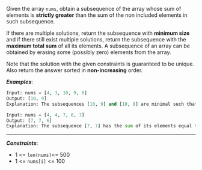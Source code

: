 Given the array `nums`, obtain a subsequence of the array whose sum of elements is **strictly greater** than the sum of the non included elements in such subsequence. 

If there are multiple solutions, return the subsequence with **minimum size** and if there still exist multiple solutions, return the subsequence with the **maximum total sum** of all its elements. A subsequence of an array can be obtained by erasing some (possibly zero) elements from the array. 

Note that the solution with the given constraints is guaranteed to be unique. Also return the answer sorted in **non-increasing** order.

**_Examples_**:
```python
Input: nums = [4, 3, 10, 9, 8]
Output: [10, 9] 
Explanation: The subsequences [10, 9] and [10, 8] are minimal such that the sum of their elements is strictly greater than the sum of elements not included. However, the subsequence [10, 9] has the maximum total sum of its elements. 

Input: nums = [4, 4, 7, 6, 7]
Output: [7, 7, 6] 
Explanation: The subsequence [7, 7] has the sum of its elements equal to 14 which is not strictly greater than the sum of elements not included (14 = 4 + 4 + 6). Therefore, the subsequence [7, 6, 7] is the minimal satisfying the conditions. Note the subsequence has to be returned in non-increasing order.  
```
---
**_Constraints_**:
-  1 <= `len(nums)`<= 500
- 1 <= `nums[i]` <= 100